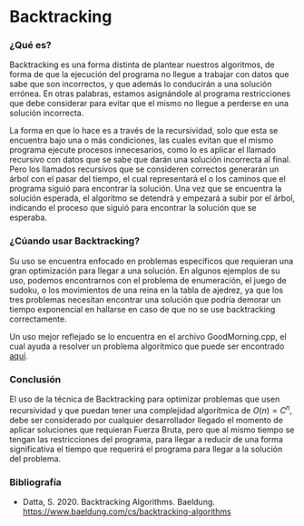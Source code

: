 # Backtracking

### ¿Qué es?

Backtracking es una forma distinta de plantear nuestros algoritmos, de forma de que la ejecución del programa no llegue a trabajar con datos que sabe que son incorrectos, y que además lo conducirán a una solución errónea. En otras palabras, estamos asignándole al programa restricciones que debe considerar para evitar que el mismo no llegue a perderse en una solución incorrecta.

La forma en que lo hace es a través de la recursividad, solo que esta se encuentra bajo una o más condiciones, las cuales evitan que el mismo programa ejecute procesos innecesarios, como lo es aplicar el llamado recursivo con datos que se sabe que darán una solución incorrecta al final. Pero los llamados recursivos que se consideren correctos generarán un árbol con el pasar del tiempo, el cual representará el o los caminos que el programa siguió para encontrar la solución. Una vez que se encuentra la solución esperada, el algoritmo se detendrá y empezará a subir por el árbol, indicando el proceso que siguió para encontrar la solución que se esperaba.


### ¿Cúando usar Backtracking?

Su uso se encuentra enfocado en problemas específicos que requieran una gran optimización para llegar a una solución. En algunos ejemplos de su uso, podemos encontrarnos con el problema de enumeración, el juego de sudoku, o los movimientos de una reina en la tabla de ajedrez, ya que los tres problemas necesitan encontrar una solución que podría demorar un tiempo exponencial en hallarse en caso de que no se use backtracking correctamente.

Un uso mejor reflejado se lo encuentra en el archivo GoodMorning.cpp, el cual ayuda a resolver un problema algorítmico que puede ser encontrado [aquí](https://open.kattis.com/problems/goodmorning).

### Conclusión

El uso de la técnica de Backtracking para optimizar problemas que usen recursividad y que puedan tener una complejidad algorítmica de $O(n) = C^n$, debe ser considerado por cualquier desarrollador llegado el momento de aplicar soluciones que requieran Fuerza Bruta, pero que al mismo tiempo se tengan las restricciones del programa, para llegar a reducir de una forma significativa el tiempo que requerirá el programa para llegar a la solución del problema.

### Bibliografía

* Datta, S. 2020. Backtracking Algorithms. Baeldung. https://www.baeldung.com/cs/backtracking-algorithms
